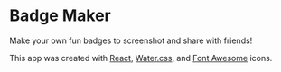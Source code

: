 # Badge Maker

Make your own fun badges to screenshot and share with friends!

This app was created with [React](https://github.com/facebook/react),
[Water.css](https://watercss.kognise.dev/), and
[Font Awesome](https://fontawesome.com/) icons.
